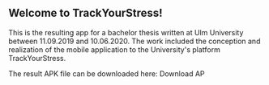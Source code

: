 <h2>Welcome to TrackYourStress!</h2>
<p>This is the resulting app for a bachelor thesis written at Ulm University 
between 11.09.2019 and 10.06.2020. The work included the conception and realization 
of the mobile application to the University's platform TrackYourStress.</p>
<p>The result APK file can be downloaded here: <a id="https://gitlab.com/JuliaAbramenko/bachelor-thesis---trackyourstress/-/blob/master/app/build/outputs/apk/release/TrackYourStress_App.apk">Download AP</a> </p>